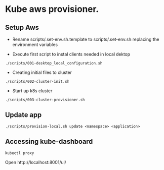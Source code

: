 # Kube aws provisioner.

## Setup Aws

- Rename scripts/.set-env.sh.template to scripts/.set-env.sh replacing the environment variables 

- Execute first script to instal clients needed in local dektop
```
./scripts/001-desktop_local_configuration.sh
```
- Creating initial files to cluster
```
./scripts/002-cluster-init.sh
```
- Start up k8s cluster
```
./scripts/003-cluster-provisioner.sh
```

## Update app
```
./scripts/provision-local.sh update <namespace> <application>
```

## Accessing kube-dashboard
```
kubectl proxy
```
Open http://localhost:8001/ui/
